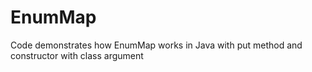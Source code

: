 # EnumMap
Code demonstrates how EnumMap works in Java with put method and constructor with class argument
